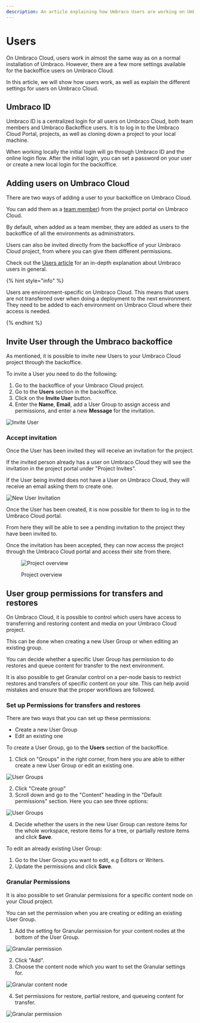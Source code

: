 ```yaml
---
description: An article explaining how Umbraco Users are working on Umbraco Cloud.
---
```


# Users

On Umbraco Cloud, users work in almost the same way as on a normal installation of Umbraco. However, there are a few more settings available for the backoffice users on Umbraco Cloud.

In this article, we will show how users work, as well as explain the different settings for users on Umbraco Cloud.

## Umbraco ID

Umbraco ID is a centralized login for all users on Umbraco Cloud, both team members and Umbraco Backoffice users. It is to log in to the Umbraco Cloud Portal, projects, as well as cloning down a project to your local machine.

When working locally the initial login will go through Umbraco ID and the online login flow. After the initial login, you can set a password on your user or create a new local login for the backoffice.

## Adding users on Umbraco Cloud

There are two ways of adding a user to your backoffice on Umbraco Cloud.

You can add them as a [team member](team-members/)) from the project portal on Umbraco Cloud.

By default, when added as a team member, they are added as users to the backoffice of all the environments as administrators.

Users can also be invited directly from the backoffice of your Umbraco Cloud project, from where you can give them different permissions.

Check out the [Users article](https://docs.umbraco.com/umbraco-cms/fundamentals/data/users) for an in-depth explanation about Umbraco users in general.

{% hint style="info" %}

Users are environment-specific on Umbraco Cloud. This means that users are not transferred over when doing a deployment to the next environment. They need to be added to each environment on Umbraco Cloud where their access is needed.

{% endhint %}

## Invite User through the Umbraco backoffice

As mentioned, it is possible to invite new Users to your Umbraco Cloud project through the backoffice.

To invite a User you need to do the following:

1. Go to the backoffice of your Umbraco Cloud project.
2. Go to the **Users** section in the backoffice.
3. Click on the **Invite User** button.
4. Enter the **Name**, **Email**, add a User Group to assign access and permissions, and enter a new **Message** for the invitation.

![Invite User](../../build-and-customize-your-solution/set-up-your-project/project-settings/images/invite_user.png)

### Accept invitation

Once the User has been invited they will receive an invitation for the project.

If the invited person already has a user on Umbraco Cloud they will see the invitation in the project portal under "Project Invites".

If the User being invited does not have a User on Umbraco Cloud, they will receive an email asking them to create one.

![New User Invitation](../../build-and-customize-your-solution/set-up-your-project/project-settings/images/New_user.png)

Once the User has been created, it is now possible for them to log in to the Umbraco Cloud portal.

From here they will be able to see a pending invitation to the project they have been invited to.

Once the invitation has been accepted, they can now access the project through the Umbraco Cloud portal and access their site from there.

<figure><img src="../../.gitbook/assets/image (33).png" alt="Project overview"><figcaption><p>Project overview</p></figcaption></figure>

## User group permissions for transfers and restores

On Umbraco Cloud, it is possible to control which users have access to transferring and restoring content and media on your Umbraco Cloud project.

This can be done when creating a new User Group or when editing an existing group.

You can decide whether a specific User Group has permission to do restores and queue content for transfer to the next environment.

It is also possible to get Granular control on a per-node basis to restrict restores and transfers of specific content on your site. This can help avoid mistakes and ensure that the proper workflows are followed.

### Set up Permissions for transfers and restores

There are two ways that you can set up these permissions:

* Create a new User Group
* Edit an existing one

To create a User Group, go to the **Users** section of the backoffice.

1. Click on "Groups" in the right corner, from here you are able to either create a new User Group or edit an existing one.

![User Groups](../../build-and-customize-your-solution/set-up-your-project/project-settings/images/Users.png)

2. Click "Create group"
3. Scroll down and go to the "Content" heading in the "Default permissions" section. Here you can see three options:

![User Groups](../../build-and-customize-your-solution/set-up-your-project/project-settings/images/default_permisions-v10.png)

4. Decide whether the users in the new User Group can restore items for the whole workspace, restore items for a tree, or partially restore items and click **Save**.

To edit an already existing User Group:

1. Go to the User Group you want to edit, e.g Editors or Writers.
2. Update the permissions and click **Save**.

### Granular Permissions

It is also possible to set Granular permissions for a specific content node on your Cloud project.

You can set the permission when you are creating or editing an existing User Group.

1. Add the setting for Granular permission for your content nodes at the bottom of the User Group.

![Granular permission](../../build-and-customize-your-solution/set-up-your-project/project-settings/images/Granular.png)

2. Click "Add".
3. Choose the content node which you want to set the Granular settings for.

![Granular content node](../../build-and-customize-your-solution/set-up-your-project/project-settings/images/Granular_node.png)

4. Set permissions for restore, partial restore, and queueing content for transfer.

![Granular permission](../../build-and-customize-your-solution/set-up-your-project/project-settings/images/Granular_permission-v10.png)

